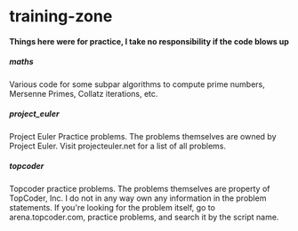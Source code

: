 # training-zone

#### Things here were for practice, I take no responsibility if the code blows up

##### maths
Various code for some subpar algorithms to compute prime numbers, Mersenne Primes, Collatz iterations, etc.

##### project_euler
Project Euler Practice problems. The problems themselves are owned by Project Euler. Visit projecteuler.net for a list of all problems.

##### topcoder
Topcoder practice problems. The problems themselves are property of TopCoder, Inc. I do not in any way own any information in the problem statements. If you're looking for the problem itself, go to arena.topcoder.com, practice problems, and search it by the script name.

